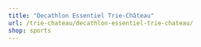 ```yaml
---
title: "Decathlon Essentiel Trie-Château"
url: /trie-chateau/decathlon-essentiel-trie-chateau/
shop: sports
---
```

